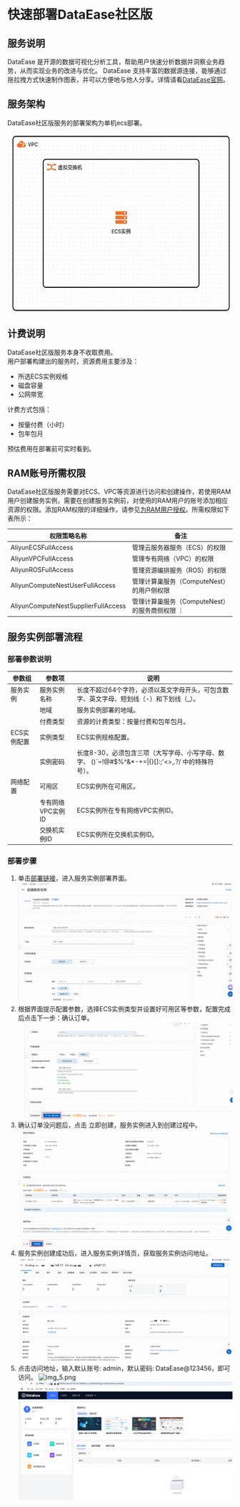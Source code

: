# 快速部署DataEase社区版

## 服务说明
DataEase 是开源的数据可视化分析工具，帮助用户快速分析数据并洞察业务趋势，从而实现业务的改进与优化。
DataEase 支持丰富的数据源连接，能够通过拖拉拽方式快速制作图表，并可以方便地与他人分享。详情请看[DataEase官网](https://dataease.io/docs/v2/)。

## 服务架构

DataEase社区版服务的部署架构为单机ecs部署。

<img src="architecture_ecs_single.png" width="600" height="400" align="bottom"/>

## 计费说明
DataEase社区版服务本身不收取费用。  
用户部署构建出的服务时，资源费用主要涉及：
- 所选ECS实例规格
- 磁盘容量
- 公网带宽

计费方式包括：
- 按量付费（小时）
- 包年包月

预估费用在部署前可实时看到。

## RAM账号所需权限

DataEase社区版服务需要对ECS、VPC等资源进行访问和创建操作，若使用RAM用户创建服务实例，需要在创建服务实例前，对使用的RAM用户的账号添加相应资源的权限。添加RAM权限的详细操作，请参见[为RAM用户授权](https://help.aliyun.com/document_detail/121945.html)。所需权限如下表所示：

| 权限策略名称                              | 备注                            |
|-------------------------------------|-------------------------------|
| AliyunECSFullAccess                 | 管理云服务器服务（ECS）的权限              |
| AliyunVPCFullAccess                 | 管理专有网络（VPC）的权限                |
| AliyunROSFullAccess                 | 管理资源编排服务（ROS）的权限              |
| AliyunComputeNestUserFullAccess     | 管理计算巢服务（ComputeNest）的用户侧权限    |
| AliyunComputeNestSupplierFullAccess | 管理计算巢服务（ComputeNest）的服务商侧权限 ｜ |

## 服务实例部署流程

### 部署参数说明

| 参数组                             | 参数项        | 说明                                                                      |
|---------------------------------|------------|-------------------------------------------------------------------------|
| 服务实例                            | 服务实例名称     | 长度不超过64个字符，必须以英文字母开头，可包含数字、英文字母、短划线（-）和下划线（_）。                          |
|                                 | 地域         | 服务实例部署的地域。                                                              |
|                                 | 付费类型       | 资源的计费类型：按量付费和包年包月。                                                      |
| ECS实例配置                         | 实例类型       | ECS实例规格配置。                                                              |
|                                 | 实例密码       | 长度8-30，必须包含三项（大写字母、小写字母、数字、 ()`~!@#$%^&*-+=&#124;{}[]:;'<>,.?/ 中的特殊符号）。 |
| 网络配置                            | 可用区        | ECS实例所在可用区。                                                             |
|                                 | 专有网络VPC实例ID | ECS实例所在专有网络VPC实例ID。                                                     |
|                                 | 交换机实例ID    | ECS实例所在交换机实例ID。                                                         |

### 部署步骤

1. 单击[部署链接](https://computenest.console.aliyun.com/service/instance/create/cn-hangzhou?type=user&ServiceName=DataEase社区版)，进入服务实例部署界面。
![img.png](img.png)
2. 根据界面提示配置参数，选择ECS实例类型并设置好可用区等参数，配置完成后点击下一步：确认订单。
![img_1.png](img_1.png)
3. 确认订单没问题后，点击 立即创建，服务实例进入到创建过程中。
![img_2.png](img_2.png)
4. 服务实例创建成功后，进入服务实例详情页，获取服务实例访问地址。
![img_3.png](img_3.png)
5. 点击访问地址，输入默认账号: admin，默认密码: DataEase@123456，即可访问。
![img_5.png](img_5.png)
![img_6.png](img_6.png)

